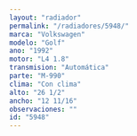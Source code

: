```yaml
---
layout: "radiador"
permalink: "/radiadores/5948/"
marca: "Volkswagen"
modelo: "Golf"
ano: "1992"
motor: "L4 1.8"
transmision: "Automática"
parte: "M-990"
clima: "Con clima"
alto: "26 1/2"
ancho: "12 11/16"
observaciones: ""
id: "5948"
---
```



